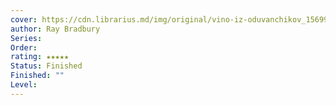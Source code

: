 ```yaml
---
cover: https://cdn.librarius.md/img/original/vino-iz-oduvanchikov_1569946289.jpg
author: Ray Bradbury
Series: 
Order: 
rating: ★★★★★
Status: Finished
Finished: ""
Level:
---
```








